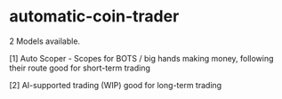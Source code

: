 # automatic-coin-trader

2 Models available.

[1] Auto Scoper - Scopes for BOTS / big hands making money, following their route
good for short-term trading

[2] AI-supported trading (WIP)
good for long-term trading
